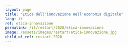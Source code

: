 ```yaml
---
layout: page
title: "Etica dell'innovazione nell'economia digitale"
lang: it
ref: etica-innovazione
permalink: /it/restart/2020/etica-innovazione
image: /assets/images/restart/etica-innovazione.jpg
child_of_ref: restart-2020
---
```

